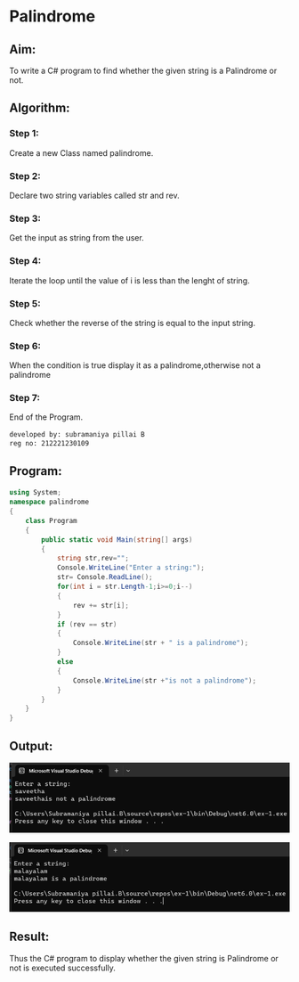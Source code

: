 # Palindrome
## Aim:
To write a C# program to find whether the given string is a Palindrome or not.
## Algorithm:
### Step 1:
Create a new Class named palindrome.

### Step 2:
Declare two string variables called str and rev.
### Step 3:
Get the input as string from the user.
### Step 4:
Iterate the loop until the value of i is less than the lenght of string.

### Step 5:
Check whether the reverse of the string is equal to the input string.

### Step 6:
When the condition is true display it as a palindrome,otherwise not a palindrome

### Step 7:
End of the Program.

```
developed by: subramaniya pillai B
reg no: 212221230109
```

## Program:
```c#
using System;
namespace palindrome
{
    class Program
    {
        public static void Main(string[] args)
        {
            string str,rev="";
            Console.WriteLine("Enter a string:");
            str= Console.ReadLine();
            for(int i = str.Length-1;i>=0;i--)
            {
                rev += str[i];
            }
            if (rev == str)
            {
                Console.WriteLine(str + " is a palindrome");
            }
            else
            {
                Console.WriteLine(str +"is not a palindrome");
            }
        }
    }
}
```
## Output:
![](./01.png)

![](./02.png)

## Result:
Thus the C# program to display whether the given string is Palindrome or not is executed successfully.